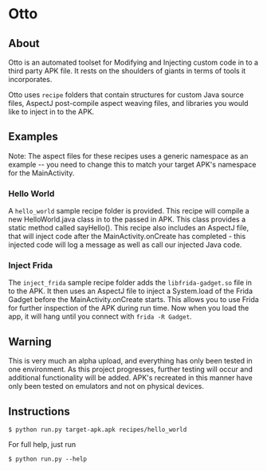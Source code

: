 # Otto

## About

Otto is an automated toolset for Modifying and Injecting custom code in to a third party APK file. It rests on the shoulders of giants in terms of tools it incorporates.

Otto uses `recipe` folders that contain structures for custom Java source files, AspectJ post-compile aspect weaving files, and libraries you would like to inject in to the APK.

## Examples

Note: The aspect files for these recipes uses a generic namespace as an example -- you need to change this to match your target APK's namespace for the MainActivity.


### Hello World

A `hello_world` sample recipe folder is provided. This recipe will compile a new HelloWorld.java class in to the passed in APK. This class provides a static method called sayHello().
This recipe also includes an AspectJ file, that will inject code after the MainActivity.onCreate has completed - this injected code will log a message as well as call our injected Java code.

### Inject Frida

The `inject_frida` sample recipe folder adds the `libfrida-gadget.so` file in to the APK. It then uses an AspectJ file to inject a System.load of the Frida Gadget before the MainActivity.onCreate starts.
This allows you to use Frida for further inspection of the APK during run time. Now when you load the app, it will hang until you connect with `frida -R Gadget`.

## Warning

This is very much an alpha upload, and everything has only been tested in one environment. As this project progresses, further testing will occur and additional functionality will be added.
APK's recreated in this manner have only been tested on emulators and not on physical devices.

## Instructions

```
$ python run.py target-apk.apk recipes/hello_world
```

For full help, just run

```
$ python run.py --help
```
